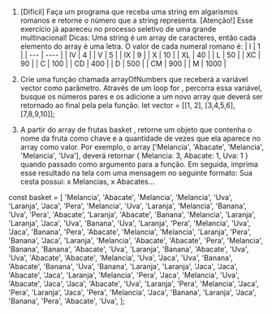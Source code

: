 1. [Difícil] Faça um programa que receba uma string em algarismos romanos e retorne o número que a string representa.
  [Atenção!] Esse exercício já apareceu no processo seletivo de uma grande multinacional!
  Dicas:
    Uma string é um array de caracteres, então cada elemento do array é uma letra.
    O valor de cada numeral romano é:
      | I   | 1    |
      | --- | ---- |
      | IV  | 4    |
      | V   | 5    |
      | IX  | 9    |
      | X   | 10   |
      | XL  | 40   |
      | L   | 50   |
      | XC  | 90   |
      | C   | 100  |
      | CD  | 400  |
      | D   | 500  |
      | CM  | 900  |
      | M   | 1000 |

2. Crie uma função chamada arrayOfNumbers que receberá a variável vector como parâmetro. Através de um loop for , percorra essa variável, busque os números pares e os adicione a um novo array que deverá ser retornado ao final pela pela função.
  let vector = [[1, 2], [3,4,5,6], [7,8,9,10]];

3. A partir do array de frutas basket , retorne um objeto que contenha o nome da fruta como chave e a quantidade de vezes que ela aparece no array como valor. Por exemplo, o array ['Melancia', 'Abacate', 'Melancia', 'Melancia', 'Uva'], deverá retornar { Melancia: 3, Abacate: 1, Uva: 1 } quando passado como argumento para a função. Em seguida, imprima esse resultado na tela com uma mensagem no seguinte formato: Sua cesta possui: x Melancias, x Abacates...

  const basket = [
    'Melancia', 'Abacate', 'Melancia', 'Melancia', 'Uva', 'Laranja',
    'Jaca', 'Pera', 'Melancia', 'Uva', 'Laranja', 'Melancia',
    'Banana', 'Uva', 'Pera', 'Abacate', 'Laranja', 'Abacate',
    'Banana', 'Melancia', 'Laranja', 'Laranja', 'Jaca', 'Uva',
    'Banana', 'Uva', 'Laranja', 'Pera', 'Melancia', 'Uva',
    'Jaca', 'Banana', 'Pera', 'Abacate', 'Melancia', 'Melancia',
    'Laranja', 'Pera', 'Banana', 'Jaca', 'Laranja', 'Melancia',
    'Abacate', 'Abacate', 'Pera', 'Melancia', 'Banana', 'Banana',
    'Abacate', 'Uva', 'Laranja', 'Banana', 'Abacate', 'Uva',
    'Uva', 'Abacate', 'Abacate', 'Melancia', 'Uva', 'Jaca',
    'Uva', 'Banana', 'Abacate', 'Banana', 'Uva', 'Banana',
    'Laranja', 'Laranja', 'Jaca', 'Jaca', 'Abacate', 'Jaca',
    'Laranja', 'Melancia', 'Pera', 'Jaca', 'Melancia', 'Uva',
    'Abacate', 'Jaca', 'Jaca', 'Abacate', 'Uva', 'Laranja',
    'Pera', 'Melancia', 'Jaca', 'Pera', 'Laranja', 'Jaca',
    'Pera', 'Melancia', 'Jaca', 'Banana', 'Laranja', 'Jaca',
    'Banana', 'Pera', 'Abacate', 'Uva',
  ];
